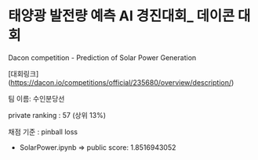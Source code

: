# 태양광 발전량 예측 AI 경진대회_ 데이콘 대회

Dacon competition - Prediction of Solar Power Generation

[대회링크] (https://dacon.io/competitions/official/235680/overview/description/)

팀 이름: 수인분당선 

private ranking : 57 (상위 13%)

채점 기준 : pinball loss

- SolarPower.ipynb => public score: 1.8516943052
